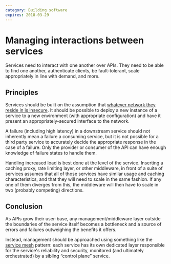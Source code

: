 ```yaml
---
category: Building software
expires: 2018-03-29
---
```

# Managing interactions between services

Services need to interact with one another over APIs. They need to be
able to find one another, authenticate clients, be fault-tolerant,
scale appropriately in line with demand, and more.

## Principles

Services should be built on the assumption that [whatever network they
reside in is
insecure](https://en.wikipedia.org/wiki/Fallacies_of_distributed_computing).
It should be possible to deploy a new instance of a service to a new
environment (with appropriate configuration) and have it present an
appropriately-secured interface to the network.

A failure (including high latency) in a downstream service should not
inherently mean a failure a consuming service, but it is not possible
for a third party service to accurately decide the appropriate response
in the case of a failure. Only the provider or consumer of the API can
have enough knowledge of failure states to handle them.

Handling increased load is best done at the level of the service.
Inserting a caching proxy, rate limiting layer, or other middleware, in
front of a suite of services assumes that all of those services have
similar usage and caching characteristics, and that they will need to
scale in the same fashion. If any one of them diverges from this, the
middleware will then have to scale in two (probably competing)
directions.

## Conclusion

As APIs grow their user-base, any management/middleware layer outside
the boundaries of the service itself becomes a bottleneck and a source
of errors and failures outweighing the benefits it offers.

Instead, management should be approached using something like the
[service
mesh](http://philcalcado.com/2017/08/03/pattern_service_mesh.html)
pattern: each service has its own dedicated layer responsible for the
service's reliability and security, monitored (and ultimately
orchestrated) by a sibling “control plane” service.
